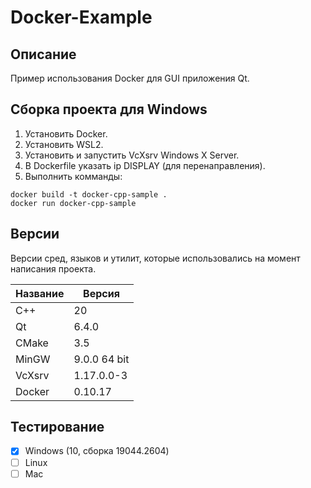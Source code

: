 # Docker-Example

## Описание

Пример использования Docker для GUI приложения Qt.

## Сборка проекта для Windows

1. Установить Docker.
2. Установить WSL2.
3. Установить и запустить VcXsrv Windows X Server.
4. В Dockerfile указать ip DISPLAY (для перенаправления).
5. Выполнить комманды:

```
docker build -t docker-cpp-sample .
docker run docker-cpp-sample
```

## Версии

Версии сред, языков и утилит, которые использовались на момент написания проекта.

| Название   | Версия               |
| -----------|----------------------|
| C++        | 20                   |
| Qt         | 6.4.0                |
| CMake      | 3.5                  |
| MinGW      | 9.0.0 64 bit         |
| VcXsrv     | 1.17.0.0-3           |
| Docker     | 0.10.17              |

## Тестирование

- [x] Windows (10, сборка 19044.2604)
- [ ] Linux
- [ ] Mac
